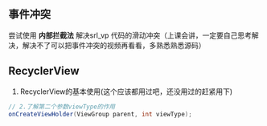 ## 事件冲突

尝试使用 **内部拦截法** 解决srl_vp 代码的滑动冲突（上课会讲，一定要自己思考解决，解决不了可以把事件冲突的视频再看看，多熟悉熟悉源码）



## RecyclerView

1. RecyclerView的基本使用(这个应该都用过吧，还没用过的赶紧用下)

```java
// 2.了解第二个参数viewType的作用
onCreateViewHolder(ViewGroup parent, int viewType);
```

